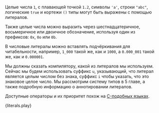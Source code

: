Целые числа `1`, с плавающей точкой `1.2`, символы `'a'`, строки `"abc"`, логические `true` и кортежи `()` типы могут быть выражены с помощью литералов.

Также целые числа можно выразить через шестнадцатеричное, восьмеричное или двоичное обозначение, используя один из префиксов: `0x`, `0o` или `0b`.

В числовые литералы можно вставлять подчёркивания для читабельности, например, `1_000` такой же, как и `1000`, а `0.000_001` такой же, как и `0.000001`.

Мы должны сказать компилятору, какой из литералов мы используем. Сейчас мы будем использовать суффикс `u`, указывающий, что литерал является целым числом без знака, суффикс `i` чтобы указать, что это знаковое целое число. Мы рассмотрим систему типов в 5 главе, а также подробную информацию о аннотировании литералов.

Доступные операторы и их приоритет похож на [C-подобных языках](https://en.wikipedia.org/wiki/Operator_precedence#Programming_languages).

{literals.play}
